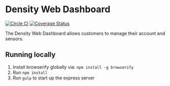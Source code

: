 # Density Web Dashboard

[![Circle CI](https://circleci.com/gh/DensityCo/web-dashboard.png?style=shield&circle-token=1b5ece9522df300da10bcedd91a24b6f066b9049)](https://circleci.com/gh/DensityCo/web-dashboard)
[![Coverage Status](https://coveralls.io/repos/github/DensityCo/web-dashboard/badge.svg?branch=trunk&t=lXpRKo)](https://coveralls.io/github/DensityCo/web-dashboard?branch=trunk)

The Density Web Dashboard allows customers to manage their account and sensors.

## Running locally

1. Install browserify globally via: `npm install -g browserify`
1. Run `npm install`
1. Run `gulp` to start up the express server
